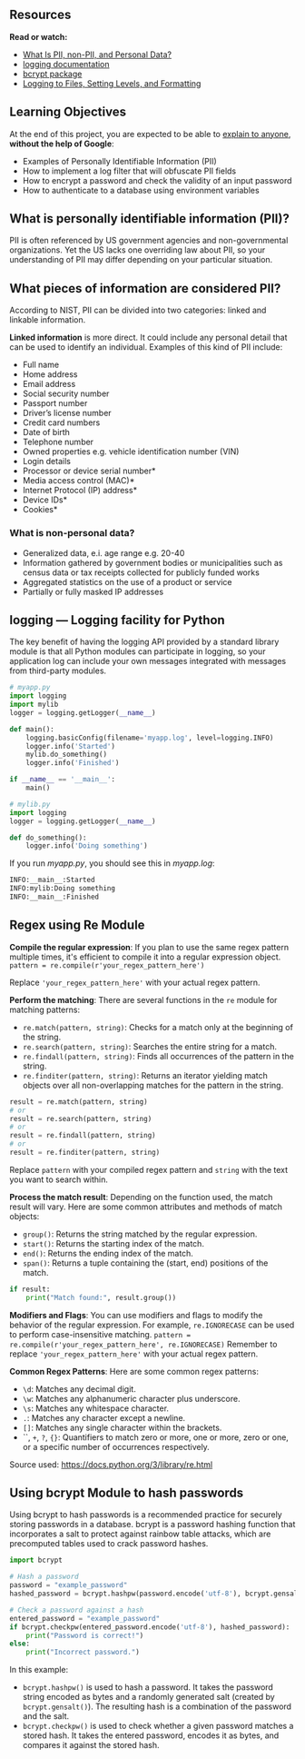 ## Resources

**Read or watch:**

- [What Is PII, non-PII, and Personal Data?](https://intranet.atlasschool.com/rltoken/foPGuA-2Dz3K1Y40Zc_Qvg)
- [logging documentation](https://intranet.atlasschool.com/rltoken/U2Y7GJNwzVPTTvmpsyZ4sg)
- [bcrypt package](https://intranet.atlasschool.com/rltoken/rvDYLUTaAWqtkhSQAJf4zA)
- [Logging to Files, Setting Levels, and Formatting](https://intranet.atlasschool.com/rltoken/sxnkG_PQ8BcYeFGWAIRnjg)

## Learning Objectives

At the end of this project, you are expected to be able to [explain to anyone](https://intranet.atlasschool.com/rltoken/ZPysAXKK27_KivWx2yY8FA), **without the help of Google**:

- Examples of Personally Identifiable Information (PII)
- How to implement a log filter that will obfuscate PII fields
- How to encrypt a password and check the validity of an input password
- How to authenticate to a database using environment variables

## What is personally identifiable information (PII)?

PII is often referenced by US government agencies and 
non-governmental organizations. Yet the US lacks one overriding law 
about PII, so your understanding of PII may differ depending on your 
particular situation.

## What pieces of information are considered PII?

According to NIST, PII can be divided into two categories: linked and linkable information.

**Linked information** is more direct. It could include 
any personal detail that can be used to identify an individual. Examples
 of this kind of PII include:

- Full name
- Home address
- Email address
- Social security number
- Passport number
- Driver’s license number
- Credit card numbers
- Date of birth
- Telephone number
- Owned properties e.g. vehicle identification number (VIN)
- Login details
- Processor or device serial number*
- Media access control (MAC)*
- Internet Protocol (IP) address*
- Device IDs*
- Cookies*

### **What is non-personal data?**

- Generalized data, e.i. age range e.g. 20-40
- Information gathered by government bodies or municipalities such as
census data or tax receipts collected for publicly funded works
- Aggregated statistics on the use of a product or service
- Partially or fully masked IP addresses

## **logging — Logging facility for Python**

The key benefit of having the logging API provided by a standard library module is that all Python modules can participate in logging, so your application log can include your own messages integrated with messages from third-party modules.

```python
# myapp.py
import logging
import mylib
logger = logging.getLogger(__name__)

def main():
    logging.basicConfig(filename='myapp.log', level=logging.INFO)
    logger.info('Started')
    mylib.do_something()
    logger.info('Finished')

if __name__ == '__main__':
    main()
```

```python
# mylib.py
import logging
logger = logging.getLogger(__name__)

def do_something():
    logger.info('Doing something')
```

If you run *myapp.py*, you should see this in *myapp.log*:

```bash
INFO:__main__:Started
INFO:mylib:Doing something
INFO:__main__:Finished
```

## Regex using Re Module

**Compile the regular expression**: If you plan to use the same regex pattern multiple times, it's efficient to compile it into a regular expression object.
`pattern = re.compile(r'your_regex_pattern_here')`

Replace `'your_regex_pattern_here'` with your actual regex pattern.

**Perform the matching**: There are several functions in the `re` module for matching patterns:

- `re.match(pattern, string)`: Checks for a match only at the beginning of the string.
- `re.search(pattern, string)`: Searches the entire string for a match.
- `re.findall(pattern, string)`: Finds all occurrences of the pattern in the string.
- `re.finditer(pattern, string)`: Returns an iterator yielding match objects over all non-overlapping matches for the pattern in the string.

```python
result = re.match(pattern, string)
# or
result = re.search(pattern, string)
# or
result = re.findall(pattern, string)
# or
result = re.finditer(pattern, string)
```

Replace `pattern` with your compiled regex pattern and `string` with the text you want to search within.

**Process the match result**: Depending on the function used, the match result will vary. Here are some common attributes and methods of match objects:

- `group()`: Returns the string matched by the regular expression.
- `start()`: Returns the starting index of the match.
- `end()`: Returns the ending index of the match.
- `span()`: Returns a tuple containing the (start, end) positions of the match.

```python
if result:
    print("Match found:", result.group())
```

**Modifiers and Flags**: You can use modifiers and flags to modify the behavior of the regular expression. For example, `re.IGNORECASE` can be used to perform case-insensitive matching.
`pattern = re.compile(r'your_regex_pattern_here', re.IGNORECASE)`
Remember to replace `'your_regex_pattern_here'` with your actual regex pattern.

**Common Regex Patterns**: Here are some common regex patterns:

- `\d`: Matches any decimal digit.
- `\w`: Matches any alphanumeric character plus underscore.
- `\s`: Matches any whitespace character.
- `.`: Matches any character except a newline.
- `[]`: Matches any single character within the brackets.
- ``, `+`, `?`, `{}`: Quantifiers to match zero or more, one or more, zero or one, or a specific number of occurrences respectively.

Source used: https://docs.python.org/3/library/re.html

## Using bcrypt Module to hash passwords

Using bcrypt to hash passwords is a recommended practice for securely storing passwords in a database. bcrypt is a password hashing function that incorporates a salt to protect against rainbow table attacks, which are precomputed tables used to crack password hashes.

```python
import bcrypt

# Hash a password
password = "example_password"
hashed_password = bcrypt.hashpw(password.encode('utf-8'), bcrypt.gensalt())

# Check a password against a hash
entered_password = "example_password"
if bcrypt.checkpw(entered_password.encode('utf-8'), hashed_password):
    print("Password is correct!")
else:
    print("Incorrect password.")
```

In this example:

- `bcrypt.hashpw()` is used to hash a password. It takes the password string encoded as bytes and a randomly generated salt (created by `bcrypt.gensalt()`). The resulting hash is a combination of the password and the salt.
- `bcrypt.checkpw()` is used to check whether a given password matches a stored hash. It takes the entered password, encodes it as bytes, and compares it against the stored hash.
